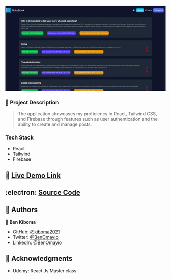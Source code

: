 <a name="readme-top"></a>

<!-- PROJECT DESCRIPTION -->
![alt text](<Screenshot from 2024-03-08 18-45-02.png>)

### 📖 Project Description <a name="about-project"></a>

> The application showcases my proficiency in React, Tailwind CSS, and Firebase through features such as user authentication and the ability to create and manage posts.


### Tech Stack <a name="tech-stack"></a>

- React
- Tailwind
- Firebase


## 🚀 <a href="https://kiboma-postapp.netlify.app/" target="_blank">Live Demo Link</a>

## :electron: <a href="https://github.com/kiboma2021/Write_Node" target="_blank">Source Code</a>

## 👥 Authors <a name="authors"></a>

👤 **Ben Kiboma**

- GitHub: [@kiboma2021](https://github.com/kiboma2021)
- Twitter: [@BenOmayio](https://twitter.com/omayiobenj)
- LinkedIn: [@BenOmayio](https://www.linkedin.com/in/ben-kiboma/)


<!-- ACKNOWLEDGEMENTS -->

## 🙏 Acknowledgments <a name="acknowledgements"></a>

- Udemy: React Js Master class
